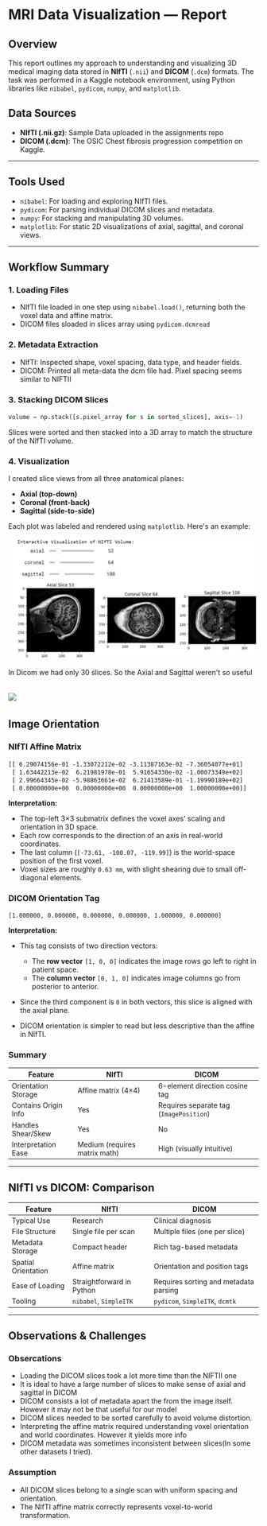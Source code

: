 # MRI Data Visualization — Report

## Overview

This report outlines my approach to understanding and visualizing 3D medical imaging data stored in **NIfTI** (`.nii`) and **DICOM** (`.dcm`) formats. The task was performed in a Kaggle notebook environment, using Python libraries like `nibabel`, `pydicom`, `numpy`, and `matplotlib`. 
## Data Sources

* **NIfTI (.nii.gz)**: Sample Data uploaded in the assignments repo
* **DICOM (.dcm)**: The OSIC Chest fibrosis progression competition on Kaggle.

---

## Tools Used

* `nibabel`: For loading and exploring NIfTI files.
* `pydicom`: For parsing individual DICOM slices and metadata.
* `numpy`: For stacking and manipulating 3D volumes.
* `matplotlib`: For static 2D visualizations of axial, sagittal, and coronal views.

---

## Workflow Summary

### 1. Loading Files

* NIfTI file loaded in one step using `nibabel.load()`, returning both the voxel data and affine matrix.
* DICOM files sloaded in slices array using `pydicom.dcmread`

### 2. Metadata Extraction

* NIfTI: Inspected shape, voxel spacing, data type, and header fields.
* DICOM: Printed all meta-data the dcm file had. Pixel spacing seems similar to NIFTII

### 3. Stacking DICOM Slices

```python
volume = np.stack([s.pixel_array for s in sorted_slices], axis=-1)
```

Slices were sorted and then stacked into a 3D array to match the structure of the NIfTI volume.

### 4. Visualization

I created slice views from all three anatomical planes:

* **Axial (top-down)**
* **Coronal (front-back)**
* **Sagittal (side-to-side)**

Each plot was labeled and rendered using `matplotlib`. Here's an example:

![](NIFTII.png)  

In Dicom we had only 30 slices. So the Axial and Sagittal weren't so useful

![](DICOM.png) 
---

## Image Orientation

### NIfTI Affine Matrix

```text
[[ 6.29074156e-01 -1.33072212e-02 -3.11387163e-02 -7.36054077e+01]
 [ 1.63442213e-02  6.21981978e-01  5.91654330e-02 -1.00073349e+02]
 [ 2.99664345e-02 -5.98863661e-02  6.21413589e-01 -1.19990189e+02]
 [ 0.00000000e+00  0.00000000e+00  0.00000000e+00  1.00000000e+00]]
```

**Interpretation:**

* The top-left 3×3 submatrix defines the voxel axes’ scaling and orientation in 3D space.
* Each row corresponds to the direction of an axis in real-world coordinates.
* The last column (`[-73.61, -100.07, -119.99]`) is the world-space position of the first voxel.
* Voxel sizes are roughly `0.63 mm`, with slight shearing due to small off-diagonal elements.

### DICOM Orientation Tag

```text
[1.000000, 0.000000, 0.000000, 0.000000, 1.000000, 0.000000]
```

**Interpretation:**

* This tag consists of two direction vectors:

  * The **row vector** `[1, 0, 0]` indicates the image rows go left to right in patient space.
  * The **column vector** `[0, 1, 0]` indicates image columns go from posterior to anterior.
* Since the third component is `0` in both vectors, this slice is aligned with the axial plane.
* DICOM orientation is simpler to read but less descriptive than the affine in NIfTI.

### Summary

| Feature              | NIfTI                         | DICOM                                   |
| -------------------- | ----------------------------- | --------------------------------------- |
| Orientation Storage  | Affine matrix (4×4)           | 6-element direction cosine tag          |
| Contains Origin Info | Yes                           | Requires separate tag (`ImagePosition`) |
| Handles Shear/Skew   | Yes                           | No                                      |
| Interpretation Ease  | Medium (requires matrix math) | High (visually intuitive)               |

---

## NIfTI vs DICOM: Comparison

| Feature             | NIfTI                     | DICOM                                 |
| ------------------- | ------------------------- | ------------------------------------- |
| Typical Use         | Research                  | Clinical diagnosis                    |
| File Structure      | Single file per scan      | Multiple files (one per slice)        |
| Metadata Storage    | Compact header            | Rich tag-based metadata               |
| Spatial Orientation | Affine matrix             | Orientation and position tags         |
| Ease of Loading     | Straightforward in Python | Requires sorting and metadata parsing |
| Tooling             | `nibabel`, `SimpleITK`    | `pydicom`, `SimpleITK`, `dcmtk`       |

---

## Observations & Challenges

### Obsercations

* Loading the DICOM slices took a lot more time than the NIFTII one
* It is ideal to have a large number of slices to make sense of axial and sagittal in DICOM
* DICOM consists a lot of metadata apart the from the image itself. However it may not be that useful for our model
* DICOM slices needed to be sorted carefully to avoid volume distortion.
* Interpreting the affine matrix required understanding voxel orientation and world coordinates. However it yields more info
* DICOM metadata was sometimes inconsistent between slices(In some other datasets I tried).

### Assumption

* All DICOM slices belong to a single scan with uniform spacing and orientation.
* The NIfTI affine matrix correctly represents voxel-to-world transformation.

